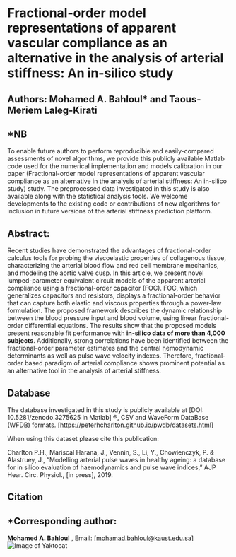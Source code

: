 # Fractional-order model representations of apparent vascular compliance as an alternative in the analysis of arterial stiffness: An in-silico study
## Authors: Mohamed A. Bahloul* and Taous-Meriem Laleg-Kirati

## *NB
To enable future authors to perform reproducible and easily-compared assessments of novel algorithms, we provide this publicly available Matlab code used for the numerical implementation and models calibration in our paper (Fractional-order model representations of apparent vascular compliance as an alternative in the analysis of arterial stiffness: An in-silico study) study. The preprocessed data investigated in this study is also available along with the statistical analysis tools. We welcome developments to the existing code or contributions of new algorithms for inclusion in future versions of the arterial stiffness prediction platform.

## Abstract:
Recent studies have demonstrated the advantages of fractional-order calculus tools for probing the viscoelastic properties of collagenous tissue, characterizing the arterial blood flow and red cell membrane mechanics, and modeling the aortic valve cusp. In this article, we present novel lumped-parameter equivalent circuit models of the apparent arterial compliance using a fractional-order capacitor (FOC). FOC, which generalizes capacitors and resistors, displays a fractional-order behavior that can capture both elastic and viscous properties through a power-law formulation. The proposed framework describes the dynamic relationship between the blood pressure input and blood volume, using linear fractional-order differential equations. The results show that the proposed models present reasonable fit performance with **in-silico data of more than 4,000 subjects**. Additionally, strong correlations have been identified between the fractional-order parameter estimates and the central hemodynamic determinants as well as pulse wave velocity indexes. Therefore, fractional-order based paradigm of arterial compliance shows prominent potential as an alternative tool in the analysis of arterial stiffness.

## Database 

The database investigated in this study is publicly available at [DOI: 10.5281/zenodo.3275625 in Matlab] ®, CSV and WaveForm DataBase (WFDB) formats. [https://peterhcharlton.github.io/pwdb/datasets.html]

When using this dataset please cite this publication:

Charlton P.H., Mariscal Harana, J., Vennin, S., Li, Y., Chowienczyk, P. & Alastruey, J., “Modelling arterial pulse waves in healthy ageing: a database for in silico evaluation of haemodynamics and pulse wave indices,” AJP Hear. Circ. Physiol., [in press], 2019.

## Citation

## *Corresponding author:
**Mohamed A. Bahloul** , Email: [mohamad.bahloul@kaust.edu.sa]
![Image of Yaktocat]()



